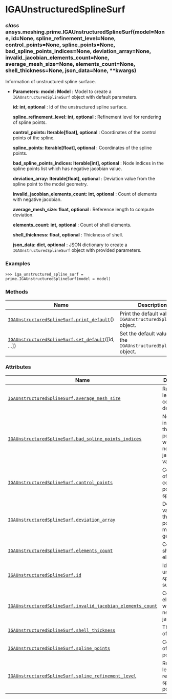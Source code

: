 # IGAUnstructuredSplineSurf

<a id="ansys.meshing.prime.IGAUnstructuredSplineSurf"></a>

### *class* ansys.meshing.prime.IGAUnstructuredSplineSurf(model=None, id=None, spline_refinement_level=None, control_points=None, spline_points=None, bad_spline_points_indices=None, deviation_array=None, invalid_jacobian_elements_count=None, average_mesh_size=None, elements_count=None, shell_thickness=None, json_data=None, \*\*kwargs)

Information of unstructured spline surface.

* **Parameters:**
  **model: Model**
  : Model to create a `IGAUnstructuredSplineSurf` object with default parameters.

  **id: int, optional**
  : Id of the unstructured spline surface.

  **spline_refinement_level: int, optional**
  : Refinement level for rendering of spline points.

  **control_points: Iterable[float], optional**
  : Coordinates of the control points of the spline.

  **spline_points: Iterable[float], optional**
  : Coordinates of the spline points.

  **bad_spline_points_indices: Iterable[int], optional**
  : Node indices in the spline points list which has negative jacobian value.

  **deviation_array: Iterable[float], optional**
  : Deviation value from the spline point to the model geometry.

  **invalid_jacobian_elements_count: int, optional**
  : Count of elements with negative jacobian.

  **average_mesh_size: float, optional**
  : Reference length to compute deviation.

  **elements_count: int, optional**
  : Count of shell elements.

  **shell_thickness: float, optional**
  : Thickness of shell.

  **json_data: dict, optional**
  : JSON dictionary to create a `IGAUnstructuredSplineSurf` object with provided parameters.

### Examples

```pycon
>>> iga_unstructured_spline_surf = prime.IGAUnstructuredSplineSurf(model = model)
```

<!-- !! processed by numpydoc !! -->

### Methods

| Name | Description |
|------------------------------------------------------------------------------------------------------------------------------------------------------------------------------|-------------------------------------------------------------------|
| [`IGAUnstructuredSplineSurf.print_default`](ansys.meshing.prime.IGAUnstructuredSplineSurf.print_default.md#ansys.meshing.prime.IGAUnstructuredSplineSurf.print_default)()    | Print the default values of `IGAUnstructuredSplineSurf` object.   |
| [`IGAUnstructuredSplineSurf.set_default`](ansys.meshing.prime.IGAUnstructuredSplineSurf.set_default.md#ansys.meshing.prime.IGAUnstructuredSplineSurf.set_default)([id, ...]) | Set the default values of the `IGAUnstructuredSplineSurf` object. |

### Attributes

| Name | Description |
|-------------------------------------------------------------------------------------------------------------------------------------------------------------------------------------------------------------------------------|---------------------------------------------------------------------------|
| [`IGAUnstructuredSplineSurf.average_mesh_size`](ansys.meshing.prime.IGAUnstructuredSplineSurf.average_mesh_size.md#ansys.meshing.prime.IGAUnstructuredSplineSurf.average_mesh_size)                                           | Reference length to compute deviation.                                    |
| [`IGAUnstructuredSplineSurf.bad_spline_points_indices`](ansys.meshing.prime.IGAUnstructuredSplineSurf.bad_spline_points_indices.md#ansys.meshing.prime.IGAUnstructuredSplineSurf.bad_spline_points_indices)                   | Node indices in the spline points list which has negative jacobian value. |
| [`IGAUnstructuredSplineSurf.control_points`](ansys.meshing.prime.IGAUnstructuredSplineSurf.control_points.md#ansys.meshing.prime.IGAUnstructuredSplineSurf.control_points)                                                    | Coordinates of the control points of the spline.                          |
| [`IGAUnstructuredSplineSurf.deviation_array`](ansys.meshing.prime.IGAUnstructuredSplineSurf.deviation_array.md#ansys.meshing.prime.IGAUnstructuredSplineSurf.deviation_array)                                                 | Deviation value from the spline point to the model geometry.              |
| [`IGAUnstructuredSplineSurf.elements_count`](ansys.meshing.prime.IGAUnstructuredSplineSurf.elements_count.md#ansys.meshing.prime.IGAUnstructuredSplineSurf.elements_count)                                                    | Count of shell elements.                                                  |
| [`IGAUnstructuredSplineSurf.id`](ansys.meshing.prime.IGAUnstructuredSplineSurf.id.md#ansys.meshing.prime.IGAUnstructuredSplineSurf.id)                                                                                        | Id of the unstructured spline surface.                                    |
| [`IGAUnstructuredSplineSurf.invalid_jacobian_elements_count`](ansys.meshing.prime.IGAUnstructuredSplineSurf.invalid_jacobian_elements_count.md#ansys.meshing.prime.IGAUnstructuredSplineSurf.invalid_jacobian_elements_count) | Count of elements with negative jacobian.                                 |
| [`IGAUnstructuredSplineSurf.shell_thickness`](ansys.meshing.prime.IGAUnstructuredSplineSurf.shell_thickness.md#ansys.meshing.prime.IGAUnstructuredSplineSurf.shell_thickness)                                                 | Thickness of shell.                                                       |
| [`IGAUnstructuredSplineSurf.spline_points`](ansys.meshing.prime.IGAUnstructuredSplineSurf.spline_points.md#ansys.meshing.prime.IGAUnstructuredSplineSurf.spline_points)                                                       | Coordinates of the spline points.                                         |
| [`IGAUnstructuredSplineSurf.spline_refinement_level`](ansys.meshing.prime.IGAUnstructuredSplineSurf.spline_refinement_level.md#ansys.meshing.prime.IGAUnstructuredSplineSurf.spline_refinement_level)                         | Refinement level for rendering of spline points.                          |
<!-- vale on -->